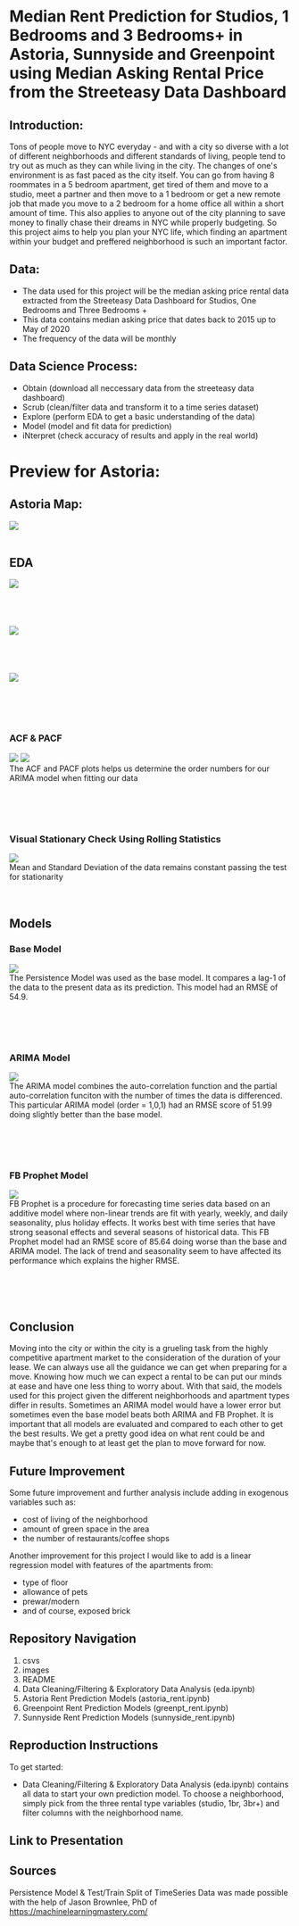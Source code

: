 # Median Rent Prediction for Studios, 1 Bedrooms and 3 Bedrooms+ in Astoria, Sunnyside and Greenpoint using Median Asking Rental Price from the Streeteasy Data Dashboard 

## Introduction:

Tons of people move to NYC everyday - and with a city so diverse with a lot of different neighborhoods and different standards of living, people tend to try out as much as they can while living in the city. The changes of one's environment is as fast paced as the city itself. You can go from having 8 roommates in a 5 bedroom apartment, get tired of them and move to a studio, meet a partner and then move to a 1 bedroom or get a new remote job that made you move to a 2 bedroom for a home office all within a short amount of time. This also applies to anyone out of the city planning to save money to finally chase their dreams in NYC while properly budgeting. So this project aims to help you plan your NYC life, which finding an apartment within your budget and preffered neighborhood is such an important factor.

## Data:

- The data used for this project will be the median asking price rental data extracted from the Streeteasy Data Dashboard for Studios, One Bedrooms and Three Bedrooms +
- This data contains median asking price that dates back to 2015 up to May of 2020
- The frequency of the data will be monthly

## Data Science Process:

- Obtain (download all neccessary data from the streeteasy data dashboard)
- Scrub (clean/filter data and transform it to a time series dataset)
- Explore (perform EDA to get a basic understanding of the data)
- Model (model and fit data for prediction)
- iNterpret (check accuracy of results and apply in the real world)

# Preview for Astoria:
## Astoria Map:
![](/images/astoria.png)
<br />
<br />
## EDA 

![](/images/studios.png)
<br />
<br />
<br />
<br />
<br />
![](/images/1br.png)
<br />
<br />
<br />
<br />
<br />
![](/images/3br.png)
<br />
<br />
<br />
<br />
<br />
### ACF & PACF
![](/images/acf.png)
![](/images/pacf.png)
<br />
The ACF and PACF plots helps us determine the order numbers for our ARIMA model when fitting our data
<br />
<br />
<br />
<br />
<br />
### Visual Stationary Check Using Rolling Statistics
![](/images/rollingstudio.png)
<br />
Mean and Standard Deviation of the data remains constant passing the test for stationarity
<br />
<br />
<br />
## Models
### Base Model
![](/images/base.png)
<br />
The Persistence Model was used as the base model. It compares a lag-1 of the data to the present data as its prediction. This model had an RMSE of 54.9.
<br />
<br />
<br />
<br />
<br />
### ARIMA Model
![](/images/arima.png)
<br />
The ARIMA model combines the auto-correlation function and the partial auto-correlation funciton with the number of times the data is differenced. This particular ARIMA model (order = 1,0,1) had an RMSE score of 51.99 doing slightly better than the base model. 
<br />
<br />
<br />
<br />
<br />
### FB Prophet Model
![](/images/fb.png)
<br />
FB Prophet is a procedure for forecasting time series data based on an additive model where non-linear trends are fit with yearly, weekly, and daily seasonality, plus holiday effects. It works best with time series that have strong seasonal effects and several seasons of historical data. This FB Prophet model had an RMSE score of 85.64 doing worse than the base and ARIMA model. The lack of trend and seasonality seem to have affected its performance which explains the higher RMSE. 
<br />
<br />
<br />
<br />
<br />

## Conclusion
Moving into the city or within the city is a grueling task from the highly competitive apartment market to the consideration of the duration of your lease. We can always use all the guidance we can get when preparing for a move. Knowing how much we can expect a rental to be can put our minds at ease and have one less thing to worry about. With that said, the models used for this project given the different neighborhoods and apartment types differ in results. Sometimes an ARIMA model would have a lower error but sometimes even the base model beats both ARIMA and FB Prophet. It is important that all models are evaluated and compared to each other to get the best results. We get a pretty good idea on what rent could be and maybe that's enough to at least get the plan to move forward for now.  
## Future Improvement
Some future improvement and further analysis include adding in exogenous variables such as:
- cost of living of the neighborhood 
- amount of green space in the area 
- the number of restaurants/coffee shops 

Another improvement for this project I would like to add is a linear regression model with features of the apartments from:
- type of floor
- allowance of pets
- prewar/modern
- and of course, exposed brick

## Repository Navigation
1. csvs
2. images
3. README
4. Data Cleaning/Filtering & Exploratory Data Analysis (eda.ipynb)
5. Astoria Rent Prediction Models (astoria_rent.ipynb)
6. Greenpoint Rent Prediction Models (greenpt_rent.ipynb)
7. Sunnyside Rent Prediction Models (sunnyside_rent.ipynb)

## Reproduction Instructions

To get started:
 - Data Cleaning/Filtering & Exploratory Data Analysis (eda.ipynb) contains all data to start your own prediction model. To choose a neighborhood, simply pick from the three rental type variables (studio, 1br, 3br+) and filter columns with the neighborhood name.

## Link to Presentation

## Sources
Persistence Model & Test/Train Split of TimeSeries Data was made possible with the help of Jason Brownlee, PhD of https://machinelearningmastery.com/
